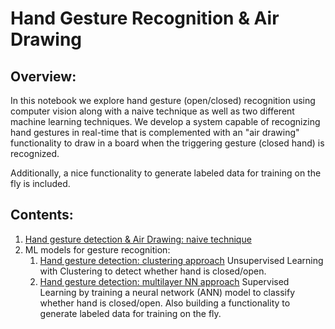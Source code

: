 # Hand Gesture Recognition & Air Drawing

## Overview:
In this notebook we explore hand gesture (open/closed) recognition using computer vision along with a naive technique as well as two different machine learning techniques. We develop a system capable of recognizing hand gestures in real-time that is complemented with an "air drawing" functionality to draw in a board when the triggering gesture (closed hand) is recognized.

Additionally, a nice functionality to generate labeled data for training on the fly is included.


## Contents:
1. [Hand gesture detection & Air Drawing: naive technique](#naive)
2. ML models for gesture recognition: 
    1. [Hand gesture detection: clustering approach](#cluster) Unsupervised Learning with Clustering to detect whether hand is closed/open.
    2. [Hand gesture detection: multilayer NN approach](#neuron) Supervised Learning by training a neural network (ANN) model to classify whether hand is closed/open. Also building a functionality to generate labeled data for training on the fly.
